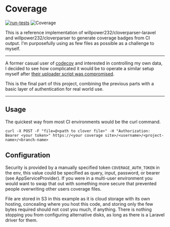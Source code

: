 # Coverage

[![run-tests](https://github.com/willpower232/coverage/actions/workflows/run-tests.yml/badge.svg)](https://github.com/willpower232/coverage/actions/workflows/run-tests.yml)
![Coverage](https://laravel-coverage.s3.eu-west-2.amazonaws.com/willpower232/coverage/main.svg)

This is a reference implementation of willpower232/cloverparser-laravel and willpower232/cloverparser to generate coverage badges from CI output. I'm purposefully using as few files as possible as a challenge to myself.

---

A former casual user of [codecov](https://codecov.io) and interested in controlling my own data, I decided to see how complicated it would be to operate a similar setup myself after [their uploader script was compromised](https://www.theregister.com/2021/04/19/codecov_warns_of_stolen_credentials/).

This is the final part of this project, combining the previous parts with a basic layer of authentication for real world use.

---

## Usage

The quickest way from most CI environments would be the curl command.

```
curl -X POST -F "file=@<path to clover file>" -H "Authorization: Bearer <your token>" https://<your coverage site>/<username>/<project-name>/<branch-name>
```

## Configuration

Security is provided by a manually specified token `COVERAGE_AUTH_TOKEN` in the env, this value could be specified as query, input, password, or bearer (see AppServiceProvider). If you were in a multi-user environment you would want to swap that out with something more secure that prevented people overwriting other users coverage files.

File are stored in S3 in this example as it is cloud storage with its own hosting, concealing where you host this code, and storing only the few bytes required should not cost you much, if anything. There is nothing stopping you from configuring alternative disks, as long as there is a Laravel driver for them.
